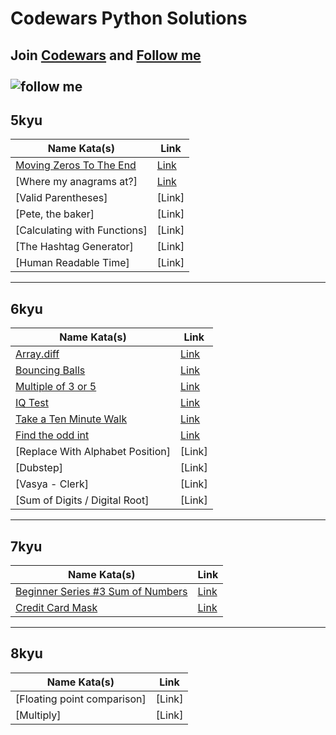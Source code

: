 # Codewars Python Solutions
Join [Codewars](www.codewars.com/r/VVLPRA) and 
[Follow me](https://www.codewars.com/users/Deletor) <br><br>
![follow me](https://www.codewars.com/users/Deletor/badges/large)
---
## 5kyu <br>
| Name Kata(s) | Link |
|--|--|
|[Moving Zeros To The End](https://github.com/Deletor/Codewars/blob/main/5kyu/moving_zeros_to_the_end.md)|[Link](https://www.codewars.com/kata/52597aa56021e91c93000cb0/train/python)|
|[Where my anagrams at?]|[Link](https://www.codewars.com/kata/523a86aa4230ebb5420001e1/train/python)|
|[Valid Parentheses]|[Link]|
|[Pete, the baker]|[Link]|
|[Calculating with Functions]|[Link]|
|[The Hashtag Generator]|[Link]|
|[Human Readable Time]|[Link]|
---
## 6kyu <br>
| Name Kata(s) | Link |
|--|--|
|[Array.diff](https://github.com/Deletor/Codewars/blob/main/6kyu/array_diff.md)|[Link](https://www.codewars.com/kata/523f5d21c841566fde000009/train/python)|
|[Bouncing Balls](https://github.com/Deletor/Codewars/blob/main/6kyu/bouncing_balls.md)|[Link](https://www.codewars.com/kata/5544c7a5cb454edb3c000047/train/python)|
|[Multiple of 3 or 5](https://github.com/Deletor/Codewars/blob/main/6kyu/multiples_of_3_or_5.md)|[Link](https://www.codewars.com/kata/514b92a657cdc65150000006/train/python)|
|[IQ Test](https://github.com/Deletor/Codewars/blob/main/6kyu/iq_test.md)|[Link](https://www.codewars.com/kata/552c028c030765286c00007d/train/python)|
|[Take a Ten Minute Walk](https://github.com/Deletor/Codewars/blob/main/6kyu/take_a_ten_minute_walk.md)|[Link](https://www.codewars.com/kata/54da539698b8a2ad76000228/train/python)|
|[Find the odd int](https://github.com/Deletor/Codewars/blob/main/6kyu/find_the_odd_int.md)|[Link](https://www.codewars.com/kata/54da5a58ea159efa38000836/train/python)|
|[Replace With Alphabet Position]|[Link]|
|[Dubstep]|[Link]|
|[Vasya - Clerk]|[Link]|
|[Sum of Digits / Digital Root]|[Link]|

---
## 7kyu <br>
| Name Kata(s) | Link |
|--|--|
|[Beginner Series #3 Sum of Numbers](https://github.com/Deletor/Codewars/blob/main/7kyu/beginner_series_%233_sum_of_numbers.md)|[Link](https://www.codewars.com/kata/55f2b110f61eb01779000053/train/python)|
|[Credit Card Mask](https://github.com/Deletor/Codewars/blob/main/7kyu/credit_card_mask.md)|[Link](https://www.codewars.com/kata/5412509bd436bd33920011bc/train/python)|

---
## 8kyu <br>
|Name Kata(s) | Link |
|--|--|
|[Floating point comparison]|[Link]|
|[Multiply]|[Link]|
